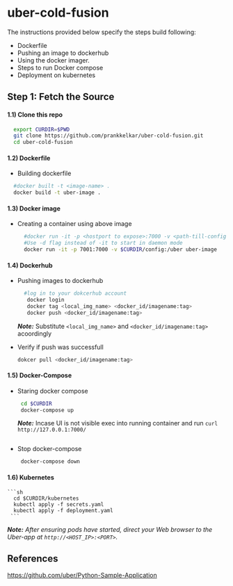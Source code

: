 # uber-cold-fusion

The instructions provided below specify the steps build following:

* Dockerfile
* Pushing an image to dockerhub
* Using the docker imager.
* Steps to run Docker compose
* Deployment on kubernetes

## Step 1: Fetch the Source

#### 1.1) Clone this repo
  ```sh
    export CURDIR=$PWD
    git clone https://github.com/prankkelkar/uber-cold-fusion.git
    cd uber-cold-fusion
  ```

#### 1.2) Dockerfile 
  * Building dockerfile
  ```sh
    #docker built -t <image-name> .
    docker build -t uber-image .
  ```
#### 1.3) Docker image
* Creating a container using above image
  ```sh
    #docker run -it -p <hostport to expose>:7000 -v <path-till-config-directory> image-name
    #Use -d flag instead of -it to start in daemon mode
    docker run -it -p 7001:7000 -v $CURDIR/config:/uber uber-image
  ```

#### 1.4) Dockerhub
* Pushing images to dockerhub
  ```sh
    #log in to your dokcerhub account
     docker login
     docker tag <local_img_name> <docker_id/imagename:tag>
     docker push <docker_id/imagename:tag>
   ```
  _**Note:**_ Substitute  `<local_img_name>` and `<docker_id/imagename:tag>` acoordingly
   
* Verify if push was successfull
  ```sh
  dokcer pull <docker_id/imagename:tag>
  ```


#### 1.5) Docker-Compose

*  Staring docker compose

    ```sh
     cd $CURDIR
     docker-compose up
    ```
    _**Note:**_ Incase UI is not visible exec into running container and run `curl http://127.0.0.1:7000/`
   ```
* Stop docker-compose  

    ```sh
     docker-compose down
    ```
 #### 1.6) Kubernetes
    ```sh
      cd $CURDIR/kubernetes
      kubectl apply -f secrets.yaml
      kubectl apply -f deployment.yaml
     ```
     
_**Note:** After ensuring pods have started, direct your Web browser to the Uber-app at `http://<HOST_IP>:<PORT>`._

## References
https://github.com/uber/Python-Sample-Application
